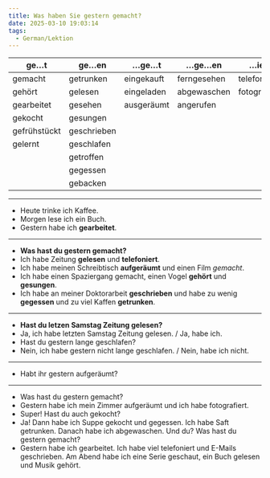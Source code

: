 ```yaml
---
title: Was haben Sie gestern gemacht?
date: 2025-03-10 19:03:14
tags:
  - German/Lektion
---
```


| ge…t         | ge…en       | …ge…t      | …ge…en      | …iert        |
| ------------ | ----------- | ---------- | ----------- | ------------ |
| gemacht      | getrunken   | eingekauft | ferngesehen | telefoniert  |
| gehört       | gelesen     | eingeladen | abgewaschen | fotografiert |
| gearbeitet   | gesehen     | ausgeräumt | angerufen   |              |
| gekocht      | gesungen    |            |             |              |
| gefrühstückt | geschrieben |            |             |              |
| gelernt      | geschlafen  |            |             |              |
|              | getroffen   |            |             |              |
|              | gegessen    |            |             |              |
|              | gebacken    |            |             |              |

 ---
 - Heute trinke ich Kaffee.
 - Morgen lese ich ein Buch.
 - Gestern habe ich **gearbeitet**.
---
- **Was hast du gestern gemacht?**
- Ich habe Zeitung **gelesen** und **telefoniert**.
- Ich habe meinen Schreibtisch **aufgeräumt** und einen Film *gemacht*.
- Ich habe einen Spaziergang gemacht, einen Vogel **gehört** und **gesungen**.
- Ich habe an meiner Doktorarbeit **geschrieben** und habe zu wenig **gegessen** und zu viel Kaffen **getrunken**.
---
- **Hast du letzen Samstag Zeitung gelesen?**
- Ja, ich habe letzten Samstag Zeitung gelesen. / Ja, habe ich.
- Hast du gestern lange geschlafen?
- Nein, ich habe gestern nicht lange geschlafen. / Nein, habe ich nicht.
---
- Habt ihr gestern aufgeräumt?
---
- Was hast du gestern gemacht?
- Gestern habe ich mein Zimmer aufgeräumt und ich habe fotografiert.
- Super! Hast du auch gekocht?
- Ja! Dann habe ich Suppe gekocht und gegessen. Ich habe Saft getrunken. Danach habe ich abgewaschen. Und du? Was hast du gestern gemacht?
- Gestern habe ich gearbeitet. Ich habe viel telefoniert und E-Mails geschrieben. Am Abend habe ich eine Serie geschaut, ein Buch gelesen und Musik gehört.
